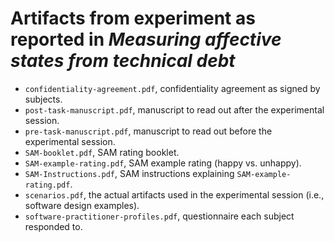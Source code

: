 # Artifacts from experiment as reported in *Measuring affective states from technical debt*

* `confidentiality-agreement.pdf`, confidentiality agreement as signed by subjects.
* `post-task-manuscript.pdf`, manuscript to read out after the experimental session.
* `pre-task-manuscript.pdf`, manuscript to read out before the experimental session.
* `SAM-booklet.pdf`, SAM rating booklet.
* `SAM-example-rating.pdf`, SAM example rating (happy vs. unhappy).
* `SAM-Instructions.pdf`, SAM instructions explaining `SAM-example-rating.pdf`.
* `scenarios.pdf`, the actual artifacts used in the experimental session (i.e., software design examples).
* `software-practitioner-profiles.pdf`, questionnaire each subject responded to.
